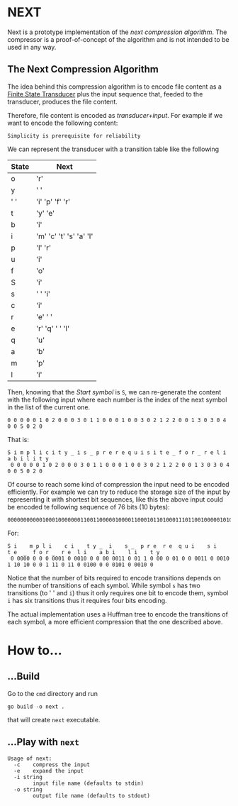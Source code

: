 # NEXT

Next is a prototype implementation of the _next compression algorithm_.
The compressor is a proof-of-concept of the algorithm and is not intended to be used in any way.

## The Next Compression Algorithm

The idea behind this compression algorithm is to encode file content as a [Finite State Transducer](https://en.wikipedia.org/wiki/Finite-state_transducer) plus the input sequence that, feeded to the transducer, produces the file content.

Therefore, file content is encoded as _transducer+input_. For example if we want to encode the following content:

```
Simplicity is prerequisite for reliability
```

We can represent the transducer with a transition table like the following

| State | Next |
|-------|-------| 
| o |'r'|
| y |' '|
| ' ' |'i' 'p' 'f' 'r'|
| t |'y' 'e'|
| b |'i'|
| i |'m' 'c' 't' 's' 'a' 'l'|
| p |'l' 'r'|
| u |'i'|
| f |'o'|
| S |'i'|
| s |' ' 'i'|
| c |'i'|
| r |'e' ' '|
| e |'r' 'q' ' ' 'l'|
| q |'u'|
| a |'b'|
| m |'p'|
| l |'i'|

Then, knowing that the _Start symbol_ is `S`, we can re-generate the content with the following input where each number is the index of the next symbol in the list of the current one.

```
0 0 0 0 0 1 0 2 0 0 0 3 0 1 1 0 0 0 1 0 0 3 0 2 1 2 2 0 0 1 3 0 3 0 4 0 0 5 0 2 0 
```

That is:

```
S i m p l i c i t y _ i s _ p r e r e q u i s i t e _ f o r _ r e l i a b i l i t y
 0 0 0 0 0 1 0 2 0 0 0 3 0 1 1 0 0 0 1 0 0 3 0 2 1 2 2 0 0 1 3 0 3 0 4 0 0 5 0 2 0
 ```

Of course to reach some kind of compression the input need to be encoded efficiently.
For example we can try to reduce the storage size of the input by representing it with shortest bit sequences, like this the above input could be encoded te following sequence of 76 bits (10 bytes):

```
0000000000010001000000011001100000100001100010110100011101100100000101000100
```

For:
```
S i    m p l i    c i    t y _  i    s _  p r e  r e  q u i    s i    t e  _  f o r _  r e  l i    a b i    l i    t y
 0 0000 0 0 0 0001 0 0010 0 0 00 0011 0 01 1 0 00 0 01 0 0 0011 0 0010 1 10 10 0 0 1 11 0 11 0 0100 0 0 0101 0 0010 0
```

Notice that the number of bits required to encode transitions depends on the number of transitions of each symbol. While symbol `s` has two transitions (to ' ' and `i`) thus it only requires one bit to encode them, symbol `i` has six transitions thus it requires four bits encoding.

The actual implementation uses a Huffman tree to encode the transitions of each symbol, a more efficient compression that the one described above. 

# How to...

## ...Build

Go to the `cmd` directory and run

```
go build -o next .
```

that will create `next` executable.

## ...Play with `next`

```
Usage of next:
  -c    compress the input
  -e    expand the input
  -i string
        input file name (defaults to stdin)
  -o string
        output file name (defaults to stdout)
```
